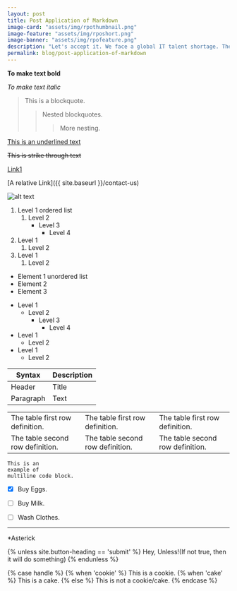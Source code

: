 ```yaml
---
layout: post
title: Post Application of Markdown
image-card: "assets/img/rpothumbnail.png"
image-feature: "assets/img/rposhort.png"
image-banner: "assets/img/rpofeature.png"
description: "Let's accept it. We face a global IT talent shortage. There are more than 11 million job openings in America today."
permalink: blog/post-application-of-markdown
---
```

<!-- # Representation of Heading1
## Representation of Heading2
### Representation of Heading3
#### Representation of Heading4
##### Representation of Heading5
###### Representation of Heading6 -->

<!-- Bold text -->
**To make text bold**

<!-- Italic text -->
*To make text italic*

<!-- Blockquotes -->
> This is a blockquote.
>> Nested blockquotes.
>>> More nesting.

<!-- Markdown Underlined -->
<ins>This is an underlined text</ins>

<!-- Strike through text -->
~~This is strike through text~~

<!-- Inline Link -->
[Link1](https://www.interviewbit.com/practice/)

[A relative Link]({{ site.baseurl }}/contact-us)
<!-- Image -->
![alt text](https://d3n0h9tb65y8q.cloudfront.net/public_assets/assets/000/002/559/original/Inline_Style.png?1642758105)


<!-- ordered lists -->
1. Level 1 ordered list
    1. Level 2
        - Level 3
            - Level 4
2. Level 1
    1. Level 2
3. Level 1
    1. Level 2

<!-- unordered lists can be created with an asterisk(*), (+), or (-) signs  -->
* Element 1 unordered list
* Element 2
* Element 3

<!-- Nested unordered list -->
- Level 1
    - Level 2
        - Level 3
            - Level 4
- Level 1
    - Level 2
- Level 1
    - Level 2


| Syntax | Description |
| ----------- | ----------- |
| Header | Title |
| Paragraph | Text | 

<!-- Markdown Boxed -->
<table>
<tr>
<td>The table first row definition.</td>
<td>The table first row definition.</td>
<td>The table first row definition.</td>
</tr>
<tr>
<td>The table second row definition.</td>
<td>The table second row definition.</td>
<td>The table second row definition.</td>
</tr>
</table>

```
This is an
example of
multiline code block.
```
<!-- Task Lists -->
- [x] Buy Eggs.
- [ ] Buy Milk.
- [ ] Wash Clothes.


<!-- Horizontal line -->
_____________________________________________________________________________


*Asterick








<!-- NoT -->
{% unless site.button-heading == 'submit' %}
Hey, Unless!(If not true, then it will do something)
{% endunless %} 

<!-- switch case -->
{%  case handle %}
{% when 'cookie' %}
This is a cookie.
{% when 'cake' %}
This is a cake.
{% else %}
This is not a cookie/cake.
{% endcase %}